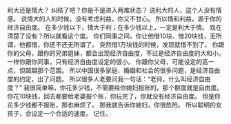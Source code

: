 利大还是情大？
纠结了吧？你是不是进入两难状态？
说利大的人，这个人没有情感。
说情大的人的时候，没有考虑利益，你又不甘心。
所以情和利益，源于你的经济自由度。
在多少钱以下，情大于利；在多少钱以上，一定是利大于情。
现在清楚了没有？所以就看这个度。
你们同事之间，你让他借10块、借20块钱，无所谓，他都借，你还不还无所谓了。
突然借1万块钱的时候，发现就借不到了。
你跟你的父母，跟你的兄弟姐妹，都会出现经济自由度，不过是经济自由度的大和小。
一样你跟你同事，只有经济自由度设定的很小。
你跟你父母，可能设定的高一点，但超越那个范围。
所以中国很多家庭、婚姻和社会的很多问题，是经济自由度的约定，出了问题。
所以很多人老要问我一句话：“老师，什么叫经济自由度？”
我很简单嘛，你花多少钱，不需要给你媳妇报账的，那个额度就是自由度。
你花10块钱，回去都要给老婆报个账，你玩完了，你就没有经济自由度。
但是你花多少钱都不报账，那也麻烦了。
那我就告诉你媳妇，你很危险。
所以聪明的女孩子，会设定一个合适的速度。
记住。